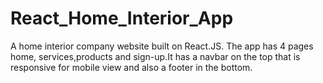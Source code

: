 # React_Home_Interior_App
A home interior company website built on React.JS. The app has 4 pages home, services,products and sign-up.It has a navbar on the top that is responsive for mobile view and also a footer in the bottom.
